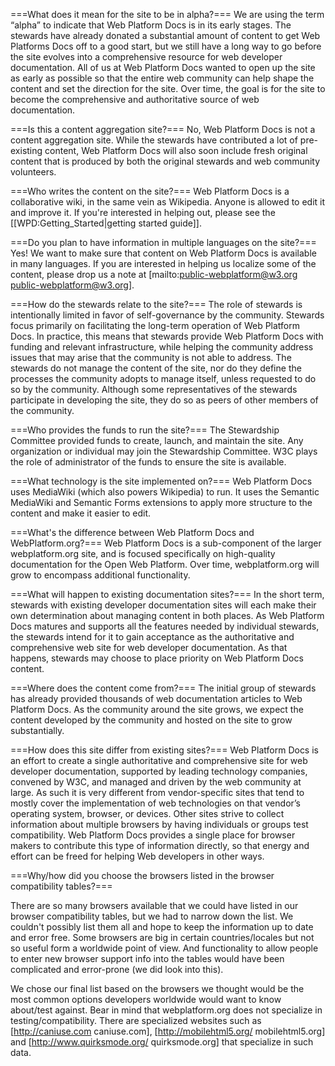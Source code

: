===What does it mean for the site to be in alpha?===
We are using the term “alpha” to indicate that Web Platform Docs is in its early stages. The stewards have already donated a substantial amount of content to get Web Platforms Docs off to a good start, but we still have a long way to go before the site evolves into a comprehensive resource for web developer documentation. All of us at Web Platform Docs wanted to open up the site as early as possible so that the entire web community can help shape the content and set the direction for the site. Over time, the goal is for the site to become the comprehensive and authoritative source of web documentation.

===Is this a content aggregation site?===
No, Web Platform Docs is not a content aggregation site. While the stewards have contributed a lot of pre-existing content, Web Platform Docs will also soon include fresh original content that is produced by both the original stewards and web community volunteers.

===Who writes the content on the site?===
Web Platform Docs is a collaborative wiki, in the same vein as Wikipedia. Anyone is allowed to edit it and improve it. If you're interested in helping out, please see the [[WPD:Getting_Started|getting started guide]].

===Do you plan to have information in multiple languages on the site?===
Yes! We want to make sure that content on Web Platform Docs is available in many languages. If you are interested in helping us localize some of the content, please drop us a note at  [mailto:public-webplatform@w3.org public-webplatform@w3.org].

===How do the stewards relate to the site?===
The role of stewards is intentionally limited in favor of self-governance by the community. Stewards focus primarily on facilitating the long-term operation of Web Platform Docs. In practice, this means that stewards provide Web Platform Docs with funding and relevant infrastructure, while helping the community address issues that may arise that the community is not able to address. The stewards do not manage the content of the site, nor do they define the processes the community adopts to manage itself, unless requested to do so by the community. Although some representatives of the stewards participate in developing the site, they do so as peers of other members of the community.

===Who provides the funds to run the site?===
The Stewardship Committee provided funds to create, launch, and maintain the site. Any organization or individual may join the Stewardship Committee. W3C plays the role of administrator of the funds to ensure the site is available.

===What technology is the site implemented on?===
Web Platform Docs uses MediaWiki (which also powers Wikipedia) to run. It uses the Semantic MediaWiki and Semantic Forms extensions to apply more structure to the content and make it easier to edit.

===What's the difference between Web Platform Docs and WebPlatform.org?===
Web Platform Docs is a sub-component of the larger webplatform.org site, and is focused specifically on high-quality documentation for the Open Web Platform. Over time, webplatform.org will grow to encompass additional functionality.

===What will happen to existing documentation sites?===
In the short term, stewards with existing developer documentation sites will each make their own determination about managing content in both places. As Web Platform Docs matures and supports all the features needed by individual stewards, the stewards intend for it to gain acceptance as the authoritative and comprehensive web site for web developer documentation. As that happens, stewards may choose to place priority on Web Platform Docs content.

===Where does the content come from?===
The initial group of stewards has already provided thousands of web documentation articles to Web Platform Docs. As the community around the site grows, we expect the content developed by the community and hosted on the site to grow substantially.

===How does this site differ from existing sites?===
Web Platform Docs is an effort to create a single authoritative and comprehensive site for web developer documentation, supported by leading technology companies, convened by W3C, and managed and driven by the web community at large. As such it is very different from vendor-specific sites that tend to mostly cover the implementation of web technologies on that vendor’s operating system, browser, or devices. Other sites strive to collect information about multiple browsers by having individuals or groups test compatibility. Web Platform Docs provides a single place for browser makers to contribute this type of information directly, so that energy and effort can be freed for helping Web developers in other ways.

===Why/how did you choose the browsers listed in the browser compatibility tables?===

There are so many browsers available that we could have listed in our browser compatibility tables, but we had to narrow down the list. We couldn't possibly list them all and hope to keep the information up to date and error free. Some browsers are big in certain countries/locales but not so useful form a worldwide point of view. And functionality to allow people to enter new browser support info into the tables would have been complicated and error-prone (we did look into this).

We chose our final list based on the browsers we thought would be the most common options developers worldwide would want to know about/test against. Bear in mind that webplatform.org does not specialize in testing/compatibility. There are specialized websites such as [http://caniuse.com caniuse.com], [http://mobilehtml5.org/ mobilehtml5.org] and [http://www.quirksmode.org/ quirksmode.org] that specialize in such data.